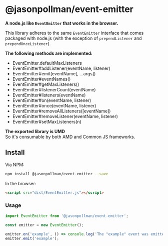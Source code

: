 # @jasonpollman/event-emitter
**A node.js like `EventEmitter` that works in the browser.**

This library adheres to the same `EventEmitter` interface that comes packaged with node.js (with
the exception of `prependListener` and `prependOnceListener`).

**The following methods are implemented:**

- EventEmitter.defaultMaxListeners
- EventEmitter#addListener(eventName, listener)
- EventEmitter#emit(eventName[, ...args])
- EventEmitter#eventNames()
- EventEmitter#getMaxListeners()
- EventEmitter#listenerCount(eventName)
- EventEmitter#listeners(eventName)
- EventEmitter#on(eventName, listener)
- EventEmitter#once(eventName, listener)
- EventEmitter#removeAllListeners([eventName])
- EventEmitter#removeListener(eventName, listener)
- EventEmitter#setMaxListeners(n)

**The exported library is UMD**    
So it's consumable by both AMD and Common JS frameworks.

## Install

Via NPM:
```bash
npm install @jasonpollman/event-emitter --save
```

In the browser:
```html
<script src="dist/EventEmitter.js"></script>
```

### Usage

```js
import EventEmitter from '@jasonpollman/event-emitter';

const emitter = new EventEmitter();

emitter.on('example', () => console.log('The "example" event was emitted!'));
emitter.emit('example');
```
